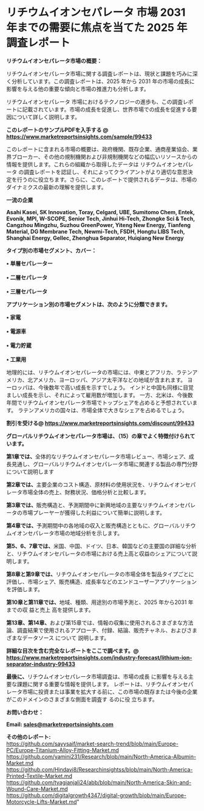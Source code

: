 # リチウムイオンセパレータ 市場 2031 年までの需要に焦点を当てた 2025 年調査レポート

<strong><b>リチウムイオンセパレータ市場の概要：</b></strong>

リチウムイオンセパレータ市場に関する調査レポートは、現状と課題を巧みに深く分析しています。この調査レポートは、2025 年から 2031 年の市場の成長に影響を与える他の重要な傾向と市場の推進力も分析します。

リチウムイオンセパレータ 市場におけるテクノロジーの進歩も、この調査レポートに記載されています。市場の成長を促進し、世界市場での成長を促進する要因について詳しく説明します。

<strong>このレポートのサンプルPDFを入手する @ <a href=https://www.marketreportsinsights.com/sample/99433>https://www.marketreportsinsights.com/sample/99433</a></strong>

このレポートに含まれる市場の概要は、政府機関、既存企業、通商産業協会、業界ブローカー、その他の規制機関および非規制機関などの幅広いリソースからの情報を提供します。これらの組織から取得したデータは リチウムイオンセパレータ の調査レポートを認証し、それによってクライアントがより適切な意思決定を行うのに役立ちます。さらに、このレポートで提供されるデータは、市場のダイナミクスの最新の理解を提供します。

<strong>一流の企業</strong>

<strong><b>Asahi Kasei, SK Innovation, Toray, Celgard, UBE, Sumitomo Chem, Entek, Evonik, MPI, W-SCOPE, Senior Tech, Jinhui Hi-Tech, Zhongke Sci & Tech, Cangzhou Mingzhu, Suzhou GreenPower, Yiteng New Energy, Tianfeng Material, DG Membrane Tech, Newmi-Tech, FSDH, Hongtu LIBS Tech, Shanghai Energy, Gellec, Zhenghua Separator, Huiqiang New Energy</b></strong>

<strong><b>タイプ別の市場セグメント、カバー：</b></strong>

<strong>• 単層セパレーター<br><br>• 二層セパレータ<br><br>• 三層セパレータ</strong>

<strong><b>アプリケーション別の市場セグメントは、次のように分類できます。</b></strong>

<strong>• 家電<br><br>• 電源車<br><br>• 電力貯蔵<br><br>• 工業用</strong>

 地理的には、リチウムイオンセパレータの市場には、中東とアフリカ、ラテンアメリカ、北アメリカ、ヨーロッパ、アジア太平洋などの地域が含まれます。 ヨーロッパは、今後数年で高い成長を示すでしょう。 インドと中国も同様に目覚ましい成長を示し、それによって雇用数が増加します。 一方、北米は、今後数年間でリチウムイオンセパレータ市場でトップシェアを占めると予想されています。 ラテンアメリカの国々は、市場全体で大きなシェアを占めるでしょう。

<strong>割引を受ける@ <a href=https://www.marketreportsinsights.com/discount/99433>https://www.marketreportsinsights.com/discount/99433</a></strong>

<strong><b>グローバルリチウムイオンセパレータ市場は、（15）の章でよく特徴付けられています。</b></strong>

<strong><b>第</b></strong><strong><b>1章では、</b></strong>全体的なリチウムイオンセパレータ市場レビュー、市場シェア、成長見通し、グローバルリチウムイオンセパレータ市場に関連する製品の専門分野について説明します

<strong><b>第2章では、</b></strong>主要企業のコスト構造、原材料の使用状況を、リチウムイオンセパレータ市場全体の売上、財務状況、価格分析と比較します。

<strong><b>第3章では、</b></strong>販売構造と、予測期間中に新興地域の主要なリチウムイオンセパレータの市場プレーヤーが獲得した利益について簡単に説明します。

<strong><b>第4章では、</b></strong>予測期間中の各地域の収入と販売構造とともに、グローバルリチウムイオンセパレータ市場の地域分析を示します。

<strong><b>第5、6、7章では、</b></strong>米国、中国、ドイツ、日本、韓国などの主要国の詳細な分析と、リチウムイオンセパレータの市場における売上高と収益のシェアについて説明します。

<strong><b>第8章と第9章では、</b></strong>リチウムイオンセパレータの市場全体を製品タイプごとに評価し、市場シェア、販売構造、成長率などのエンドユーザーアプリケーションを評価します。

<strong><b>第10章と第11章では、</b></strong>地域、種類、用途別の市場予測と、2025 年から2031 年までの収 益と売上 高を提供します。

<strong><b>第13章、第14章、</b></strong>および第15章では、情報の収集に使用されるさまざまな方法論、調査結果で使用されるアプローチ、付録、結論、販売チャネル、およびさまざまなデータソース について 説明します。

<strong>詳細な目次を含む完全なレポートをここで調べます。@ <a href=https://www.marketreportsinsights.com/industry-forecast/lithium-ion-separator-industry-99433>https://www.marketreportsinsights.com/industry-forecast/lithium-ion-separator-industry-99433</a></strong>

<strong><b>最後に、</b></strong>リチウムイオンセパレータ市場調査は、市場の成長 に影響を</a>与える主要な課題に関する重要な情報を提供します。 レポートは、リチウムイオンセパレータ市場に投資または事業を拡大する前に、この市場の既存または今後の企業がこのドメインのさまざまな側面を調査す るのに役 立ちます。

<strong><b>お問い合わせ：</b></strong>

<strong>Email: </strong><a href=mailto:sales@marketreportsinsights.com><strong>sales@marketreportsinsights.com</strong></a>

<strong>その他のレポート:</strong>
<br>
<a href=https://github.com/sayysaif/market-search-trend/blob/main/Europe-PC/Europe-Titanium-Alloy-Fitting-Market.md>https://github.com/sayysaif/market-search-trend/blob/main/Europe-PC/Europe-Titanium-Alloy-Fitting-Market.md</a>
<br>
<a href=https://github.com/yamini231/Research/blob/main/North-America-Albumin-Market.md>https://github.com/yamini231/Research/blob/main/North-America-Albumin-Market.md</a>
<br>
<a href=https://github.com/Hindavi8/Researchinsightss/blob/main/North-America-Printed-Textile-Market.md>https://github.com/Hindavi8/Researchinsightss/blob/main/North-America-Printed-Textile-Market.md</a>
<br>
<a href=https://github.com/tyagianjali24/abb/blob/main/North-America-Skin-and-Wound-Care-Market.md>https://github.com/tyagianjali24/abb/blob/main/North-America-Skin-and-Wound-Care-Market.md</a>
<br>
<a href=https://github.com/digitalgrowth4347/digital-growth/blob/main/Europe-Motorcycle-Lifts-Market.md>https://github.com/digitalgrowth4347/digital-growth/blob/main/Europe-Motorcycle-Lifts-Market.md</a>"
